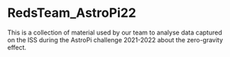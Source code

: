 # RedsTeam_AstroPi22

This is a collection of material used by our team to analyse data captured on the ISS during the AstroPi challenge 2021-2022 about the zero-gravity effect.